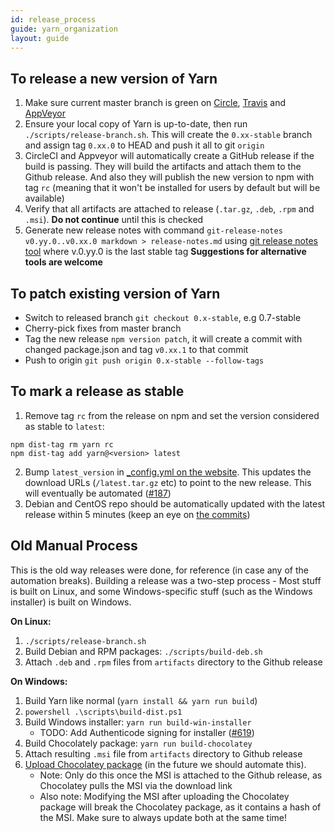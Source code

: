 ```yaml
---
id: release_process
guide: yarn_organization
layout: guide
---
```


## To release a new version of Yarn <a class="toc" id="toc-to-release-a-new-version-of-yarn" href="#toc-to-release-a-new-version-of-yarn"></a>

1. Make sure current master branch is green on [Circle](https://circleci.com/gh/yarnpkg/yarn), [Travis](https://travis-ci.com/yarnpkg/yarn/builds) and [AppVeyor](https://ci.appveyor.com/project/kittens/yarn)
2. Ensure your local copy of Yarn is up-to-date, then run `./scripts/release-branch.sh`. This will create the `0.xx-stable` branch and assign tag `0.xx.0` to HEAD and push it all to git `origin`
3. CircleCI and Appveyor will automatically create a GitHub release if the build is passing. They will build the artifacts and attach them to the Github release. And also they will publish the new version to npm with tag `rc` (meaning that it won't be installed for users by default but will be available)
4. Verify that all artifacts are attached to release (`.tar.gz`, `.deb`, `.rpm` and `.msi`). **Do not continue** until this is checked
5. Generate new release notes with command `git-release-notes v0.yy.0..v0.xx.0 markdown > release-notes.md` using [git release notes tool](https://www.npmjs.com/package/git-release-notes) where v.0.yy.0 is the last stable tag **Suggestions for alternative tools are welcome**

<!-- [TODO: Instructions for updating Chocolatey should go here - Currrently Daniel does that manually] -->

## To patch existing version of Yarn <a class="toc" id="toc-to-patch-existing-version-of-yarn" href="#toc-to-patch-existing-version-of-yarn"></a>

- Switch to released branch `git checkout 0.x-stable`, e.g 0.7-stable
- Cherry-pick fixes from master branch
- Tag the new release `npm version patch`, it will create a commit with changed
  package.json and tag `v0.xx.1` to that commit
- Push to origin `git push origin 0.x-stable --follow-tags`

## To mark a release as stable

1. Remove tag `rc` from the release on npm and set the version considered as stable to `latest`: 
```
npm dist-tag rm yarn rc
npm dist-tag add yarn@<version> latest
```
2. Bump `latest_version` in [_config.yml on the website](https://github.com/yarnpkg/website/blob/master/_config.yml#L9). This updates the download URLs (`/latest.tar.gz` etc) to point to the new release. This will eventually be automated ([#187](https://github.com/yarnpkg/website/issues/187))
3. Debian and CentOS repo should be automatically updated with the latest release within 5 minutes (keep an eye on [the commits](https://github.com/yarnpkg/releases/commits/gh-pages))


## Old Manual Process <a class="toc" id="toc-old-manual-process" href="#toc-old-manual-process"></a>

This is the old way releases were done, for reference (in case any of the automation breaks). Building a release was a two-step process - Most stuff is built on Linux, and some Windows-specific stuff (such as the Windows installer) is built on Windows.

**On Linux:**

1. `./scripts/release-branch.sh`
2. Build Debian and RPM packages: `./scripts/build-deb.sh`
3. Attach `.deb` and `.rpm` files from `artifacts` directory to the Github release

**On Windows:**

1. Build Yarn like normal (`yarn install && yarn run build`)
2. `powershell .\scripts\build-dist.ps1`
3. Build Windows installer: `yarn run build-win-installer`
    * TODO: Add Authenticode signing for installer ([#619](https://github.com/yarnpkg/yarn/issues/619))
4. Build Chocolately package: `yarn run build-chocolatey`
5. Attach resulting `.msi` file from `artifacts` directory to Github release
6. [Upload Chocolatey package](https://chocolatey.org/packages/upload) (in the future we should automate this).
    * Note: Only do this once the MSI is attached to the Github release, as Chocolatey pulls the MSI via the download link
    * Also note: Modifying the MSI after uploading the Chocolatey package will break the Chocolatey package, as it contains a hash of the MSI. Make sure to always update both at the same time!
